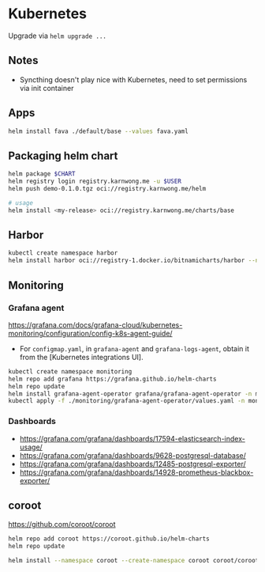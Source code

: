 # Kubernetes

Upgrade via `helm upgrade ...`

## Notes

- Syncthing doesn't play nice with Kubernetes, need to set permissions via init container

## Apps

```bash
helm install fava ./default/base --values fava.yaml
```

## Packaging helm chart

```bash
helm package $CHART
helm registry login registry.karnwong.me -u $USER
helm push demo-0.1.0.tgz oci://registry.karnwong.me/helm

# usage
helm install <my-release> oci://registry.karnwong.me/charts/base
```

## Harbor

```bash
kubectl create namespace harbor
helm install harbor oci://registry-1.docker.io/bitnamicharts/harbor --namespace harbor --values ./harbor/values.yaml
```

## Monitoring

### Grafana agent

<https://grafana.com/docs/grafana-cloud/kubernetes-monitoring/configuration/config-k8s-agent-guide/>

- For `configmap.yaml`, in `grafana-agent` and `grafana-logs-agent`, obtain it from the [Kubernetes integrations UI].

```bash
kubectl create namespace monitoring
helm repo add grafana https://grafana.github.io/helm-charts
helm repo update
helm install grafana-agent-operator grafana/grafana-agent-operator -n monitoring
kubectl apply -f ./monitoring/grafana-agent-operator/values.yaml -n monitoring
```

### Dashboards

- <https://grafana.com/grafana/dashboards/17594-elasticsearch-index-usage/>
- <https://grafana.com/grafana/dashboards/9628-postgresql-database/>
- <https://grafana.com/grafana/dashboards/12485-postgresql-exporter/>
- <https://grafana.com/grafana/dashboards/14928-prometheus-blackbox-exporter/>

## coroot

<https://github.com/coroot/coroot>

```bash
helm repo add coroot https://coroot.github.io/helm-charts
helm repo update

helm install --namespace coroot --create-namespace coroot coroot/coroot
```

